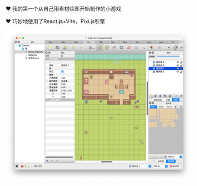 ❤️ 我的第一个从自己用素材绘图开始制作的小游戏

❤️ 巧妙地使用了React.js+Vite，Pixi.js引擎


![1735407926595](image/README/1735407926595.png)
